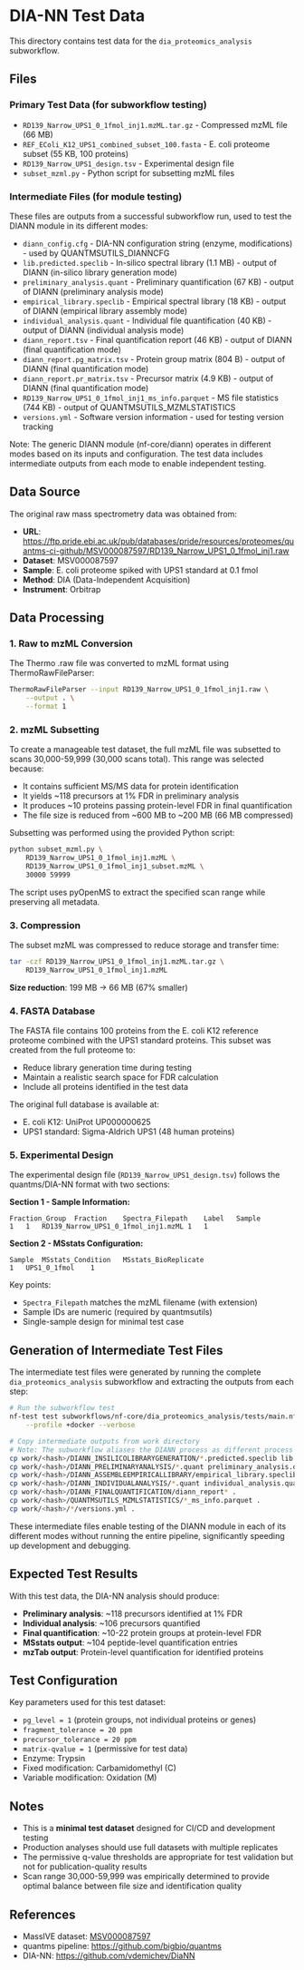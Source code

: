 # DIA-NN Test Data

This directory contains test data for the `dia_proteomics_analysis` subworkflow.

## Files

### Primary Test Data (for subworkflow testing)
- `RD139_Narrow_UPS1_0_1fmol_inj1.mzML.tar.gz` - Compressed mzML file (66 MB)
- `REF_EColi_K12_UPS1_combined_subset_100.fasta` - E. coli proteome subset (55 KB, 100 proteins)
- `RD139_Narrow_UPS1_design.tsv` - Experimental design file
- `subset_mzml.py` - Python script for subsetting mzML files

### Intermediate Files (for module testing)
These files are outputs from a successful subworkflow run, used to test the DIANN module in its different modes:

- `diann_config.cfg` - DIA-NN configuration string (enzyme, modifications) - used by QUANTMSUTILS_DIANNCFG
- `lib.predicted.speclib` - In-silico spectral library (1.1 MB) - output of DIANN (in-silico library generation mode)
- `preliminary_analysis.quant` - Preliminary quantification (67 KB) - output of DIANN (preliminary analysis mode)
- `empirical_library.speclib` - Empirical spectral library (18 KB) - output of DIANN (empirical library assembly mode)
- `individual_analysis.quant` - Individual file quantification (40 KB) - output of DIANN (individual analysis mode)
- `diann_report.tsv` - Final quantification report (46 KB) - output of DIANN (final quantification mode)
- `diann_report.pg_matrix.tsv` - Protein group matrix (804 B) - output of DIANN (final quantification mode)
- `diann_report.pr_matrix.tsv` - Precursor matrix (4.9 KB) - output of DIANN (final quantification mode)
- `RD139_Narrow_UPS1_0_1fmol_inj1_ms_info.parquet` - MS file statistics (744 KB) - output of QUANTMSUTILS_MZMLSTATISTICS
- `versions.yml` - Software version information - used for testing version tracking

Note: The generic DIANN module (nf-core/diann) operates in different modes based on its inputs and configuration. The test data includes intermediate outputs from each mode to enable independent testing.

## Data Source

The original raw mass spectrometry data was obtained from:
- **URL**: https://ftp.pride.ebi.ac.uk/pub/databases/pride/resources/proteomes/quantms-ci-github/MSV000087597/RD139_Narrow_UPS1_0_1fmol_inj1.raw
- **Dataset**: MSV000087597
- **Sample**: E. coli proteome spiked with UPS1 standard at 0.1 fmol
- **Method**: DIA (Data-Independent Acquisition)
- **Instrument**: Orbitrap

## Data Processing

### 1. Raw to mzML Conversion

The Thermo .raw file was converted to mzML format using ThermoRawFileParser:

```bash
ThermoRawFileParser --input RD139_Narrow_UPS1_0_1fmol_inj1.raw \
    --output . \
    --format 1
```

### 2. mzML Subsetting

To create a manageable test dataset, the full mzML file was subsetted to scans 30,000-59,999 (30,000 scans total). This range was selected because:
- It contains sufficient MS/MS data for protein identification
- It yields ~118 precursors at 1% FDR in preliminary analysis
- It produces ~10 proteins passing protein-level FDR in final quantification
- The file size is reduced from ~600 MB to ~200 MB (66 MB compressed)

Subsetting was performed using the provided Python script:

```bash
python subset_mzml.py \
    RD139_Narrow_UPS1_0_1fmol_inj1.mzML \
    RD139_Narrow_UPS1_0_1fmol_inj1_subset.mzML \
    30000 59999
```

The script uses pyOpenMS to extract the specified scan range while preserving all metadata.

### 3. Compression

The subset mzML was compressed to reduce storage and transfer time:

```bash
tar -czf RD139_Narrow_UPS1_0_1fmol_inj1.mzML.tar.gz \
    RD139_Narrow_UPS1_0_1fmol_inj1.mzML
```

**Size reduction**: 199 MB → 66 MB (67% smaller)

### 4. FASTA Database

The FASTA file contains 100 proteins from the E. coli K12 reference proteome combined with the UPS1 standard proteins. This subset was created from the full proteome to:
- Reduce library generation time during testing
- Maintain a realistic search space for FDR calculation
- Include all proteins identified in the test data

The original full database is available at:
- E. coli K12: UniProt UP000000625
- UPS1 standard: Sigma-Aldrich UPS1 (48 human proteins)

### 5. Experimental Design

The experimental design file (`RD139_Narrow_UPS1_design.tsv`) follows the quantms/DIA-NN format with two sections:

**Section 1 - Sample Information:**
```tsv
Fraction_Group	Fraction	Spectra_Filepath	Label	Sample
1	1	RD139_Narrow_UPS1_0_1fmol_inj1.mzML	1	1
```

**Section 2 - MSstats Configuration:**
```tsv
Sample	MSstats_Condition	MSstats_BioReplicate
1	UPS1_0_1fmol	1
```

Key points:
- `Spectra_Filepath` matches the mzML filename (with extension)
- Sample IDs are numeric (required by quantmsutils)
- Single-sample design for minimal test case

## Generation of Intermediate Test Files

The intermediate test files were generated by running the complete `dia_proteomics_analysis` subworkflow and extracting the outputs from each step:

```bash
# Run the subworkflow test
nf-test test subworkflows/nf-core/dia_proteomics_analysis/tests/main.nf.test \
    --profile +docker --verbose

# Copy intermediate outputs from work directory
# Note: The subworkflow aliases the DIANN process as different process names for each mode
cp work/<hash>/DIANN_INSILICOLIBRARYGENERATION/*.predicted.speclib lib.predicted.speclib
cp work/<hash>/DIANN_PRELIMINARYANALYSIS/*.quant preliminary_analysis.quant
cp work/<hash>/DIANN_ASSEMBLEEMPIRICALLIBRARY/empirical_library.speclib .
cp work/<hash>/DIANN_INDIVIDUALANALYSIS/*.quant individual_analysis.quant
cp work/<hash>/DIANN_FINALQUANTIFICATION/diann_report* .
cp work/<hash>/QUANTMSUTILS_MZMLSTATISTICS/*_ms_info.parquet .
cp work/<hash>/*/versions.yml .
```

These intermediate files enable testing of the DIANN module in each of its different modes without running the entire pipeline, significantly speeding up development and debugging.

## Expected Test Results

With this test data, the DIA-NN analysis should produce:
- **Preliminary analysis**: ~118 precursors identified at 1% FDR
- **Individual analysis**: ~106 precursors quantified
- **Final quantification**: ~10-22 protein groups at protein-level FDR
- **MSstats output**: ~104 peptide-level quantification entries
- **mzTab output**: Protein-level quantification for identified proteins

## Test Configuration

Key parameters used for this test dataset:
- `pg_level = 1` (protein groups, not individual proteins or genes)
- `fragment_tolerance = 20 ppm`
- `precursor_tolerance = 20 ppm`
- `matrix-qvalue = 1` (permissive for test data)
- Enzyme: Trypsin
- Fixed modification: Carbamidomethyl (C)
- Variable modification: Oxidation (M)

## Notes

- This is a **minimal test dataset** designed for CI/CD and development testing
- Production analyses should use full datasets with multiple replicates
- The permissive q-value thresholds are appropriate for test validation but not for publication-quality results
- Scan range 30,000-59,999 was empirically determined to provide optimal balance between file size and identification quality

## References

- MassIVE dataset: [MSV000087597](https://massive.ucsd.edu/ProteoSAFe/dataset.jsp?task=MSV000087597)
- quantms pipeline: https://github.com/bigbio/quantms
- DIA-NN: https://github.com/vdemichev/DiaNN
